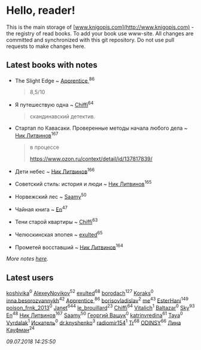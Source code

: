 # Hello, reader!
This is the main storage of [www.knigopis.com](http://www.knigopis.com) - the registry of read books.
To add your book use www-site. All changes are committed and synchronized with this git repository.
Do not use pull requests to make changes here.


## Latest books with notes
* The Slight Edge ~ [Apprentice ](users/528/52821952-vkontakte)<sup>86</sup>
    > 8,5/10

* Я путешествую одна ~ [Chiffi](users/105/105831994080785626680-google)<sup>64</sup>
    > скандинавский детектив.

* Стартап по Кавасаки. Проверенные методы начала любого дела ~ [Ник Литвинов](users/241/241974816-vkontakte)<sup>167</sup>
    > в процессе
    > 
    > https://www.ozon.ru/context/detail/id/137817839/

* Дети небес ~ [Ник Литвинов](users/241/241974816-vkontakte)<sup>166</sup>

* Советский стиль: история и люди ~ [Ник Литвинов](users/241/241974816-vkontakte)<sup>165</sup>

* Норвежский лес ~ [Saamy](users/115/115226508-vkontakte)<sup>50</sup>

* Чайная книга ~ [En](users/333/333646551-vkontakte)<sup>47</sup>

* Тени старой квартиры ~ [Chiffi](users/105/105831994080785626680-google)<sup>63</sup>

* Челюскинская эпопея ~ [exulted](users/100/100599204551896265722-google)<sup>65</sup>

* Прометей восставший ~ [Ник Литвинов](users/241/241974816-vkontakte)<sup>164</sup>


_More notes [here](latest_books_with_notes.md)._


## Latest users
[koshivika](users/773/77346023-vkontakte)<sup>0</sup> 
[AlexeyNovikov](users/170/170278332-vkontakte)<sup>52</sup> 
[exulted](users/100/100599204551896265722-google)<sup>68</sup> 
[borodach](users/157/15706320-vkontakte)<sup>127</sup> 
[Koraks](users/115/115146632229320342074-google)<sup>0</sup> 
[inna.besprozvannykh](users/733/73323849-yandex)<sup>42</sup> 
[Apprentice ](users/528/52821952-vkontakte)<sup>86</sup> 
[borisovladislav](users/115/115704753977002350435-google)<sup>2</sup> 
[me](users/381/381417697-yandex)<sup>43</sup> 
[EsterHani](users/305/30558181-vkontakte)<sup>149</sup> 
[poison_frnk_2013](users/244/244738922-vkontakte)<sup>0</sup> 
[Janet](users/108/108113656204404967440-google)<sup>644</sup> 
[le_brouillard](users/133/13330781-vkontakte)<sup>23</sup> 
[Chiffi](users/105/105831994080785626680-google)<sup>64</sup> 
[Vitalich](users/530/530070540740891-facebook)<sup>1</sup> 
[Baltazar](users/117/117175077027328679997-google)<sup>0</sup> 
[Sky](users/118/118049897850017649660-google)<sup>93</sup> 
[En](users/333/333646551-vkontakte)<sup>48</sup> 
[Ник Литвинов](users/241/241974816-vkontakte)<sup>167</sup> 
[Saamy](users/115/115226508-vkontakte)<sup>50</sup> 
[Георгий Ващук](users/660/66072413-vkontakte)<sup>0</sup> 
[katrinvredina](users/233/2336755-vkontakte)<sup>61</sup> 
[Taya](users/105/105423374604597435255-google)<sup>0</sup> 
[Vyrdalak](users/116/116868120340592837366-google)<sup>1</sup> 
[Искатель](users/127/1278959218901837-facebook)<sup>0</sup> 
[dr.knyshenko](users/135/135846026-vkontakte)<sup>3</sup> 
[radiomir154](users/409/409866568-vkontakte)<sup>1</sup> 
[Tr](users/122/12282474-vkontakte)<sup>68</sup> 
[ODINSY](users/100/100978570902186865324-google)<sup>66</sup> 
[Лина Кауфман](users/143/143278479-vkontakte)<sup>24</sup> 


_09.07.2018 14:25:50_
